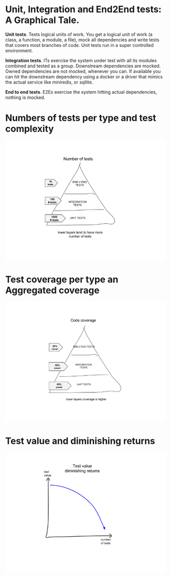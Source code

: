 # Unit, Integration and End2End tests: A Graphical Tale.

**Unit tests**. Tests logical units of work. You get a logical unit of work (a class, a function, a module, a file), mock all dependencies and write tests that covers most branches of code. Unit tests run in a super controlled environment.

**Integration tests**. ITs exercise the system under test with all its modules combined and tested as a group.
Downstream dependencies are mocked.
Owned dependencies are not mocked, whenever you can. If available you can hit the downstream dependency using a docker or a driver that mimics the actual service like miniredis, or sqllite.

**End to end tests**. E2Es exercise the system hitting actual dependencies, nothing is mocked.

# Numbers of tests per type and test complexity
![](https://github.com/vazquezger/papers/blob/master/figures/testsgraphicstale_numoftests.png)

# Test coverage per type an Aggregated coverage
![](https://github.com/vazquezger/papers/blob/master/figures/testsgraphicstale_codecoverage.png)

# Test value and diminishing returns
![](https://github.com/vazquezger/papers/blob/master/figures/testsgraphicstale_testvalue.png)



